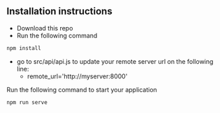 

## Installation instructions

- Download this repo
- Run the following command
``` bash
npm install
```

- go to src/api/api.js to update your remote server url on the following line:
    * remote_url='http://myserver:8000'

Run the following command to start your application

```
npm run serve
```

